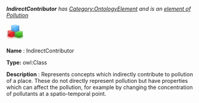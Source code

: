 ___IndirectContributor__ 
 has
 [Category:OntologyElement](../../Category/OntologyElement "Category:OntologyElement") 
 and is an
 [element of](../../Property/ElementOf "Property:ElementOf") 
[Pollution](../../Submissions/Pollution "Submissions:Pollution")_




  





[![Class](../public/images/thumb/2/27/Class.gif/45px-Class.gif)](../../Image/Class.gif "Class")


__Name__ 
 : IndirectContributor
 



__Type:__ 
 owl:Class
 



__Description__ 
 : Represents concepts which indirectly contribute to pollution of a place. These do not directly represent pollution but have properties which can affect the pollution, for example by changing the concentration of pollutants at a spatio-temporal point.